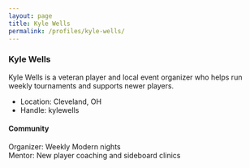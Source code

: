 ```yaml
---
layout: page
title: Kyle Wells
permalink: /profiles/kyle-wells/
---
```


### Kyle Wells

<div class="profile">

Kyle Wells is a veteran player and local event organizer who helps run weekly tournaments and supports newer players.

- Location: Cleveland, OH
- Handle: kylewells

<h4>Community</h4>
<div class="publications-grid">
	<div class="pub">Organizer: Weekly Modern nights</div>
	<div class="pub">Mentor: New player coaching and sideboard clinics</div>
</div>

</div>
